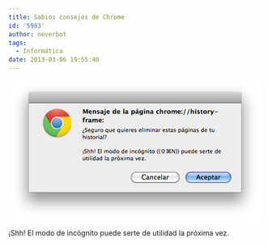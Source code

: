 ```yaml
---
title: Sabios consejos de Chrome
id: '5983'
author: neverbot
tags:
  - Informática
date: 2013-03-06 19:55:40
---
```


[![Consejos de Chrome](./sabios-consejos-de-chrome/Captura-de-pantalla-2013-03-06-a-las-19.53.17.png)](https://neverbot.com/wp-content/uploads/2013/03/Captura-de-pantalla-2013-03-06-a-las-19.53.17.png)

¡Shh! El modo de incógnito puede serte de utilidad la próxima vez.